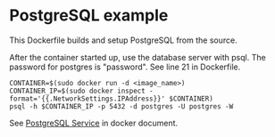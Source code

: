 PostgreSQL example
==================
This Dockerfile builds and setup PostgreSQL from the source.

After the container started up, use the database server with psql. The password for postgres is "password". See line 21 in Dockerfile.

    CONTAINER=$(sudo docker run -d <image_name>)
    CONTAINER_IP=$(sudo docker inspect -format='{{.NetworkSettings.IPAddress}}' $CONTAINER)
    psql -h $CONTAINER_IP -p 5432 -d postgres -U postgres -W

See [PostgreSQL Service](http://docs.docker.io/en/latest/examples/postgresql_service/) in docker document.
